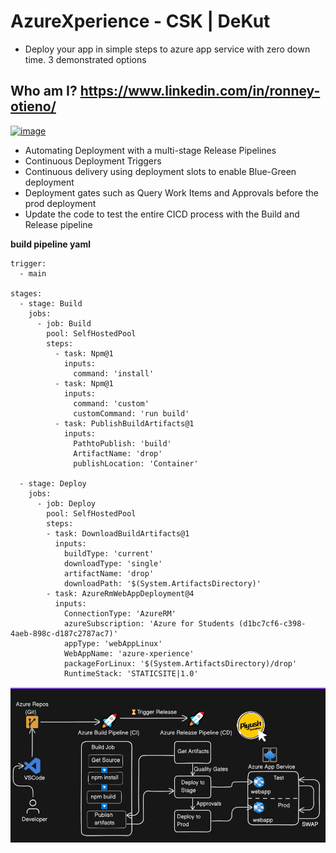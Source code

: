 # AzureXperience - CSK | DeKut
 - Deploy your app in simple steps to azure app service with zero down time. 3 demonstrated options

## Who am I? https://www.linkedin.com/in/ronney-otieno/
[![image](https://github.com/user-attachments/assets/133898fb-da25-4146-b8fc-490057bd7986)](https://www.linkedin.com/in/ronney-otieno/)

- Automating Deployment with a multi-stage Release Pipelines
- Continuous Deployment Triggers
- Continuous delivery using deployment slots to enable Blue-Green deployment
- Deployment gates such as Query Work Items and Approvals before the prod deployment
- Update the code to test the entire CICD process with the Build and Release pipeline

**build pipeline yaml**
```
trigger:
  - main

stages:
  - stage: Build
    jobs:
      - job: Build
        pool: SelfHostedPool
        steps:
          - task: Npm@1
            inputs:
              command: 'install'
          - task: Npm@1
            inputs:
              command: 'custom'
              customCommand: 'run build'
          - task: PublishBuildArtifacts@1
            inputs:
              PathtoPublish: 'build'
              ArtifactName: 'drop'
              publishLocation: 'Container'
  
  - stage: Deploy
    jobs:
      - job: Deploy
        pool: SelfHostedPool
        steps:
        - task: DownloadBuildArtifacts@1
          inputs:
            buildType: 'current'
            downloadType: 'single'
            artifactName: 'drop'
            downloadPath: '$(System.ArtifactsDirectory)'
        - task: AzureRmWebAppDeployment@4
          inputs:
            ConnectionType: 'AzureRM'
            azureSubscription: 'Azure for Students (d1bc7cf6-c398-4aeb-898c-d187c2787ac7)'
            appType: 'webAppLinux'
            WebAppName: 'azure-xperience'
            packageForLinux: '$(System.ArtifactsDirectory)/drop'
            RuntimeStack: 'STATICSITE|1.0'
```


![alt text](image.png)
